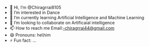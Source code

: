 - 👋 Hi, I’m @Chiragrrai8105
- 👀 I’m interested in Dance
- 🌱 I’m currently learning Artificial Intelligence and Machine Learning
- 💞️ I’m looking to collaborate on Artificaial intelligence
- 📫 How to reach me Email:-chiragrrai44@gmail.com
- 😄 Pronouns: he\him
- ⚡ Fun fact: ...

<!---
Chiragrrai8105/Chiragrrai8105 is a ✨ special ✨ repository because its `README.md` (this file) appears on your GitHub profile.
You can click the Preview link to take a look at your changes.
--->

